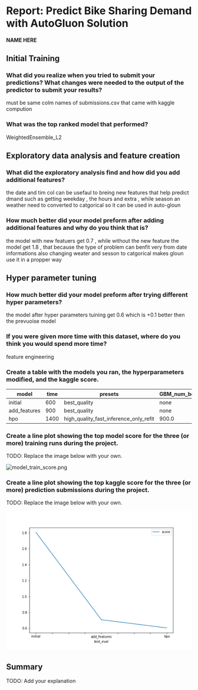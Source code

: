 # Report: Predict Bike Sharing Demand with AutoGluon Solution
#### NAME HERE

## Initial Training
### What did you realize when you tried to submit your predictions? What changes were needed to the output of the predictor to submit your results?
must be same  colm names of submissions.csv that came with kaggle compution 

### What was the top ranked model that performed?
WeightedEnsemble_L2 

## Exploratory data analysis and feature creation
### What did the exploratory analysis find and how did you add additional features?
the date and tim col can be usefaul to breing new features that help predict dmand such as getting weekday  , the hours and extra , while season an weather  need to converted to catgorical so it can be used in auto-gloun
 
### How much better did your model preform after adding additional features and why do you think that is?

the model with new featuers get 0.7 , while without the new feature the model get
1.8  , that because  the type of problem  can benfit very from date informations
also changing weater and sesson to catgorical makes gloun use it  in a propper way

## Hyper parameter tuning
### How much better did your model preform after trying different hyper parameters?
the model after hyper parameters tuining get 0.6 which is +0.1 better then the prevuoise model

### If you were given more time with this dataset, where do you think you would spend more time?
feature engineering
### Create a table with the models you ran, the hyperparameters modified, and the kaggle score.


|model|time|presets|GBM_num_boost_round|score|
|--|--|--|--|--|
|initial|600|best_quality|none|1.80598|
|add_features|900|best_quality|none|0.70754|
|hpo|1400|high_quality_fast_inference_only_refit|900.0|0.60428|

### Create a line plot showing the top model score for the three (or more) training runs during the project.

TODO: Replace the image below with your own.

![model_train_score.png](model_test_score.png)

### Create a line plot showing the top kaggle score for the three (or more) prediction submissions during the project.

TODO: Replace the image below with your own.

![model_test_score.png](img/model_test_score.png)

## Summary
TODO: Add your explanation
